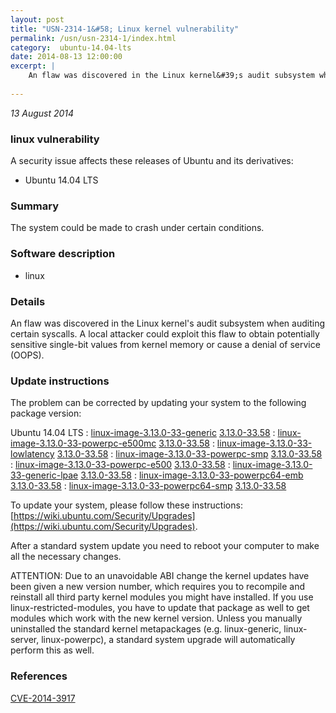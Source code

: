 ```yaml
---
layout: post
title: "USN-2314-1&#58; Linux kernel vulnerability"
permalink: /usn/usn-2314-1/index.html
category:  ubuntu-14.04-lts
date: 2014-08-13 12:00:00
excerpt: |
    An flaw was discovered in the Linux kernel&#39;s audit subsystem when auditing certain syscalls. A local attacker could exploit this flaw to obtain potentially sensitive single-bit values from kernel memory or cause a denial of service (OOPS). 
    
--- 
```

 
 

*13 August 2014*

### linux vulnerability

A security issue affects these releases of Ubuntu and its derivatives:

* Ubuntu 14.04 LTS

### Summary

The system could be made to crash under certain conditions. 

### Software description

* linux 

### Details

An flaw was discovered in the Linux kernel&#39;s audit subsystem when auditing certain syscalls. A local attacker could exploit this flaw to obtain potentially sensitive single-bit values from kernel memory or cause a denial of service (OOPS). 

### Update instructions

The problem can be corrected by updating your system to the following package version:

Ubuntu 14.04 LTS
 : [linux-image-3.13.0-33-generic](https://launchpad.net/ubuntu/+source/linux) <span> [3.13.0-33.58](https://launchpad.net/ubuntu/+source/linux/3.13.0-33.58) </span> 
 : [linux-image-3.13.0-33-powerpc-e500mc](https://launchpad.net/ubuntu/+source/linux) <span> [3.13.0-33.58](https://launchpad.net/ubuntu/+source/linux/3.13.0-33.58) </span> 
 : [linux-image-3.13.0-33-lowlatency](https://launchpad.net/ubuntu/+source/linux) <span> [3.13.0-33.58](https://launchpad.net/ubuntu/+source/linux/3.13.0-33.58) </span> 
 : [linux-image-3.13.0-33-powerpc-smp](https://launchpad.net/ubuntu/+source/linux) <span> [3.13.0-33.58](https://launchpad.net/ubuntu/+source/linux/3.13.0-33.58) </span> 
 : [linux-image-3.13.0-33-powerpc-e500](https://launchpad.net/ubuntu/+source/linux) <span> [3.13.0-33.58](https://launchpad.net/ubuntu/+source/linux/3.13.0-33.58) </span> 
 : [linux-image-3.13.0-33-generic-lpae](https://launchpad.net/ubuntu/+source/linux) <span> [3.13.0-33.58](https://launchpad.net/ubuntu/+source/linux/3.13.0-33.58) </span> 
 : [linux-image-3.13.0-33-powerpc64-emb](https://launchpad.net/ubuntu/+source/linux) <span> [3.13.0-33.58](https://launchpad.net/ubuntu/+source/linux/3.13.0-33.58) </span> 
 : [linux-image-3.13.0-33-powerpc64-smp](https://launchpad.net/ubuntu/+source/linux) <span> [3.13.0-33.58](https://launchpad.net/ubuntu/+source/linux/3.13.0-33.58) </span> 

To update your system, please follow these instructions: [https://wiki.ubuntu.com/Security/Upgrades](https://wiki.ubuntu.com/Security/Upgrades).

After a standard system update you need to reboot your computer to make all the necessary changes.

ATTENTION: Due to an unavoidable ABI change the kernel updates have been given a new version number, which requires you to recompile and reinstall all third party kernel modules you might have installed. If you use linux-restricted-modules, you have to update that package as well to get modules which work with the new kernel version. Unless you manually uninstalled the standard kernel metapackages (e.g. linux-generic, linux-server, linux-powerpc), a standard system upgrade will automatically perform this as well. 

### References

 
 [CVE-2014-3917](http://people.ubuntu.com/~ubuntu-security/cve/CVE-2014-3917)
 

